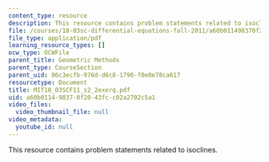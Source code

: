 ```yaml
---
content_type: resource
description: This resource contains problem statements related to isoclines.
file: /courses/18-03sc-differential-equations-fall-2011/a60b011498370f2043fcc02a2702c5a1_MIT18_03SCF11_s2_2exerq.pdf
file_type: application/pdf
learning_resource_types: []
ocw_type: OCWFile
parent_title: Geometric Methods
parent_type: CourseSection
parent_uid: 86c3ecfb-976d-d6c8-1796-f0e0e78ca617
resourcetype: Document
title: MIT18_03SCF11_s2_2exerq.pdf
uid: a60b0114-9837-0f20-43fc-c02a2702c5a1
video_files:
  video_thumbnail_file: null
video_metadata:
  youtube_id: null
---
```

This resource contains problem statements related to isoclines.